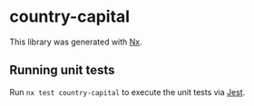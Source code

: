 # country-capital

This library was generated with [Nx](https://nx.dev).

## Running unit tests

Run `nx test country-capital` to execute the unit tests via [Jest](https://jestjs.io).
